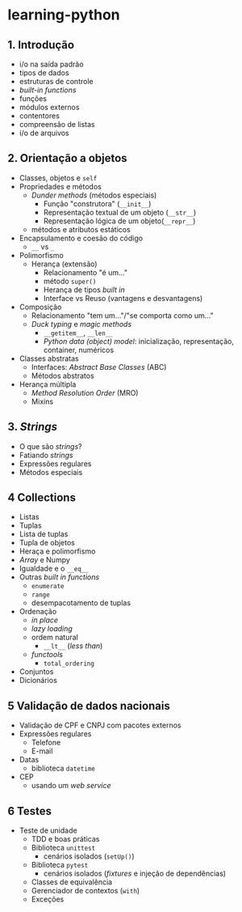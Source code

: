 # learning-python

## 1. Introdução

- i/o na saída padrão
- tipos de dados
- estruturas de controle
- _built-in functions_
- funções
- módulos externos
- contentores
- compreensão de listas
- i/o de arquivos

## 2. Orientação a objetos

- Classes, objetos e `self`
- Propriedades e métodos
  - _Dunder methods_ (métodos especiais)
    - Função "construtora" (`__init__`)
    - Representação textual de um objeto (`__str__`)
    - Representação lógica de um objeto(`__repr__`)
  - métodos e atributos estáticos
- Encapsulamento e coesão do código
  - `__` vs `_`
- Polimorfismo
  - Herança (extensão)
    - Relacionamento "é um..."
    - método `super()`
    - Herança de tipos _built in_
    - Interface vs Reuso (vantagens e desvantagens) 
- Composição
  - Relacionamento "tem um..."/"se comporta como um..."
  - _Duck typing_ e _magic methods_
    - `__getitem__`, `__len__`
    - _Python data (object) model_: inicialização, representação, container, numéricos
- Classes abstratas
  - Interfaces: _Abstract Base Classes_ (ABC)
  - Métodos abstratos
- Herança múltipla
  - _Method Resolution Order_ (MRO)
  - Mixins

## 3. _Strings_

- O que são _strings_?
- Fatiando _strings_
- Expressões regulares
- Métodos especiais

## 4 Collections

- Listas
- Tuplas
- Lista de tuplas
- Tupla de objetos
- Heraça e polimorfismo
- _Array_ e Numpy
- Igualdade e o `__eq__`
- Outras _built in functions_
  - `enumerate`
  - `range`
  - desempacotamento de tuplas
- Ordenação
  - _in place_
  - _lazy loading_
  - ordem natural
    - `__lt__` (_less than_)
  - _functools_
    - `total_ordering`
- Conjuntos
- Dicionários

## 5 Validação de dados nacionais

- Validação de CPF e CNPJ com pacotes externos
- Expressões regulares
  - Telefone
  - E-mail
- Datas
  - biblioteca `datetime`
- CEP
  - usando um _web service_

## 6 Testes

- Teste de unidade
  - TDD e boas práticas
  - Biblioteca `unittest`
    - cenários isolados (`setUp()`)
  - Biblioteca `pytest`
    - cenários isolados (_fixtures_ e injeção de dependências)
  - Classes de equivalência
  - Gerenciador de contextos (`with`)
  - Exceções
